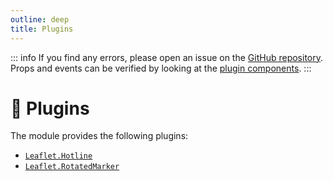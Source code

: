 ```yaml
---
outline: deep
title: Plugins
---
```


::: info
If you find any errors, please open an issue on the [GitHub repository](https://github.com/maxel01/vue-leaflet-plugins).
Props and events can be verified by looking at the [plugin components](https://github.com/maxel01/vue-leaflet-plugins/tree/master/src/).
:::

# 🔌 Plugins

The module provides the following plugins:

- [`Leaflet.Hotline`](/plugins/leaflet.hotline/)
- [`Leaflet.RotatedMarker`](/plugins/leaflet.rotatedmarker/)